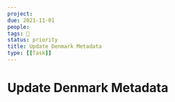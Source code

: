 ```yaml
---
project:
due: 2021-11-01
people:
tags: 🧨
status: priority
title: Update Denmark Metadata
type: [[Task]]
---
```


# Update Denmark Metadata